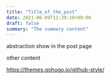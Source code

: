 ```yaml
---
title: "Title_of_the_post"
date: 2021-06-09T12:39:18+09:00
draft: false
summary: "The summary content"
---
```


abstraction show in the post page
<!--more-->
other content

https://themes.gohugo.io/github-style/
